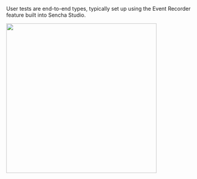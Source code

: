 User tests are end-to-end types, typically set up using the 
Event Recorder feature built into Sencha Studio.

<img src="resources/images/senchatest/FlowOfInformationUser.jpg" height="400">
